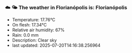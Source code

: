 ### ☁️ 🌤️  The weather in Florianópolis is: Florianópolis

- Temperature: 17.76°C
- On flesh: 17.34°C
- Relative air humidity: 67%
- Rain: 0.0 mm
- Description: Clear sky
- last updated: 2025-07-20T14:16:38.256964
